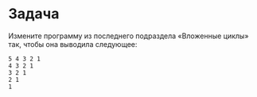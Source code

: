 # Задача
Измените программу из последнего подраздела «Вложенные циклы» так, чтобы она
выводила следующее:
```
5 4 3 2 1
4 3 2 1
3 2 1
2 1
1
```
